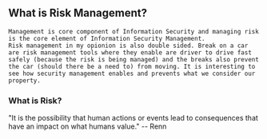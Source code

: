 ## What is Risk Management? 

```Management is core component of Information Security and managing risk is the core element of Information Security Management.```  
```Risk management in my opionion is also double sided. Break on a car are risk management tools where they enable are driver to drive fast safely (because the risk is being managed) and the breaks also prevent the car (should there be a need to) from moving. It is interesting to see how security management enables and prevents what we consider our property.``` 
### What is Risk? 

"It is the possibility that human actions or events lead to consequences that have an impact on what humans value." -- Renn


###
